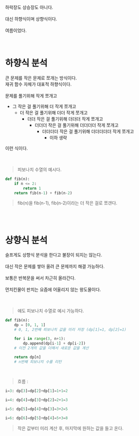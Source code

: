하락장도 상승장도 아니다.<br><br>
대신 하향식이며 상향식이다.<br><br>
여름이었다.<br><br><br>
# 하향식 분석
큰 문제를 작은 문제로 쪼개는 방식이다.<br>
재귀 함수 자체가 대표적 하향식이다.<br><br>
문제를 풀기위해 작게 쪼개고<br>
- 그 작은 걸 풀기위해 더 작게 쪼개고<br>
   - 더 작은 걸 풀기위해 더더 작게 쪼개고<br>
      - 더더 작은 걸 풀기위해 더더더 작게 쪼개고<br>
         - 더더더 작은 걸 풀기위해 더더더더 작게 쪼개고<br>
            - 더더더더 작은 걸 풀기위해 더더더더더 작게 쪼개고<br>
               - 이하 생략

이런 식이다.<br><br><br>
> 피보나치 수열의 예시다.
```py
def fib(n):
    if n <= 2:
        return 1
    return fib(n-1) + fib(n-2)
```
> fib(n)을 fib(n-1), fib(n-2)이라는 더 작은 걸로 쪼갠다.

<br><br>

# 상향식 분석
슬프게도 상향식 분석을 한다고 불장이 되지는 않는다.<br><br>
대신 작은 문제를 쌓아 올려 큰 문제까지 해결 가능하다.<br><br>
보통은 반복문을 써서 차근히 올라간다.<br><br>
먼치킨물이 판치는 요즘에 어울리지 않는 왕도물이다.<br><br>
<br>

> 얘도 피보나치 수열로 예시 가능하다.
```py
def fib(n):
    dp = [0, 1, 1]
    # 0, 1, 2번째 피보나치 값을 미리 저장 (dp[1]=1, dp[2]=1)

    for i in range(3, n+1):
        dp.append(dp[i-1] + dp[i-2])
    # 이전 2개의 값을 더해서 새로운 값을 계산

    return dp[n]
    # n번째 피보나치 수를 리턴
```
<br>

> 흐름 : 
```py
i=3: dp[3]=dp[2]+dp[1]=1+1=2

i=4: dp[4]=dp[3]+dp[2]=2+1=3

i=5: dp[5]=dp[4]+dp[3]=3+2=5

i=6: dp[6]=dp[5]+dp[4]=5+3=8
```
> 작은 값부터 미리 계산 후, 마지막에 원하는 값을 들고 온다.